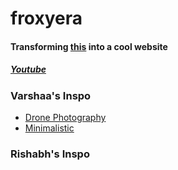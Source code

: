 # froxyera
#### Transforming [this](https://linkfly.to/froxyera) into a cool website

##### [Youtube](https://www.youtube.com/@FroxyEra)


### Varshaa's Inspo 
- [Drone Photography](https://www.wix.com/website-template/view/html/1947?originUrl=https%3A%2F%2Fwww.wix.com%2Fwebsite%2Ftemplates%2Fhtml%2Fphotography&tpClick=view_button&esi=772f8135-44fc-4c85-bb50-468ba4f36cba)
- [Minimalistic](https://www.vicepichitphan.com/)


### Rishabh's Inspo

